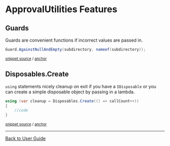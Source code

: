<!--
GENERATED FILE - DO NOT EDIT
This file was generated by [MarkdownSnippets](https://github.com/SimonCropp/MarkdownSnippets).
Source File: /ApprovalUtilities/docs/mdsource/Features.source.md
To change this file edit the source file and then execute run_markdown.cmd.
-->

# ApprovalUtilities Features


## Guards

Guards are convenient functions if incorrect values are passed in.

<!-- snippet: guard_usage -->
<a id='snippet-guard_usage'/></a>
```cs
Guard.AgainstNullAndEmpty(subdirectory, nameof(subdirectory));
```
<sup>[snippet source](/ApprovalTests/Namers/UseApprovalSubdirectoryAttribute.cs#L10-L12) / [anchor](#snippet-guard_usage)</sup>
<!-- endsnippet -->


## Disposables.Create

`using` statements nicely cleanup on exit if you have a `IDisposable` or you can create a simple disposable object by passing in a lambda.  

<!-- snippet: disposables -->
<a id='snippet-disposables'/></a>
```cs
using (var cleanup = Disposables.Create(() => callCount++))
{
    //code
}
```
<sup>[snippet source](/ApprovalUtilities.Tests/Utilities/DisposablesTest.cs#L12-L17) / [anchor](#snippet-disposables)</sup>
<!-- endsnippet -->

---

[Back to User Guide](/doc/README.md#top)
